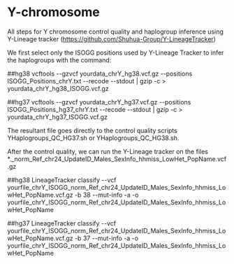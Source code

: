 # Y-chromosome
All steps for Y chromosome control quality and haplogroup inference using Y-Lineage tracker (https://github.com/Shuhua-Group/Y-LineageTracker)

We first select only the ISOGG positions used by Y-Lineage Tracker to infer the haplogroups with the command:

##hg38
vcftools --gzvcf yourdata_chrY_hg38.vcf.gz  --positions ISOGG_Positions_chrY.txt --recode --stdout | gzip -c > yourdata_chrY_hg38_ISOGG.vcf.gz 

##hg37
vcftools --gzvcf yourdata_chrY_hg37.vcf.gz  --positions ISOGG_Positions_hg37_chrY.txt --recode --stdout | gzip -c > yourdata_chrY_hg37_ISOGG.vcf.gz 

The resultant file goes directly to the control quality scripts YHaplogroups_QC_HG37.sh or YHaplogroups_QC_HG38.sh.

After the control quality, we can run the Y-Lineage tracker on the files *._norm_Ref_chr24_UpdateID_Males_SexInfo_hhmiss_LowHet_PopName.vcf.gz

##hg38
LineageTracker classify --vcf yourfile_chrY_ISOGG_norm_Ref_chr24_UpdateID_Males_SexInfo_hhmiss_LowHet_PopName.vcf.gz -b 38 --mut-info -a -o yourfile_chrY_ISOGG_norm_Ref_chr24_UpdateID_Males_SexInfo_hhmiss_LowHet_PopName

##hg37
LineageTracker classify --vcf yourfile_chrY_ISOGG_norm_Ref_chr24_UpdateID_Males_SexInfo_hhmiss_LowHet_PopName.vcf.gz -b 37 --mut-info -a -o yourfile_chrY_ISOGG_norm_Ref_chr24_UpdateID_Males_SexInfo_hhmiss_LowHet_PopName
